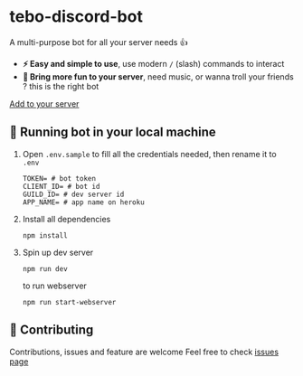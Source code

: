 # tebo-discord-bot
A multi-purpose bot for all your server needs 👍

- **⚡ Easy and simple to use**, use modern `/` (slash) commands to interact
- **🎉 Bring more fun to your server**, need music, or wanna troll your friends ? this is the right bot

[Add to your server](https://tebo-discord-bot.herokuapp.com/invite)

## 🤖 Running bot in your local machine
1. Open `.env.sample` to fill all the credentials needed, then rename it to `.env`

    ```
    TOKEN= # bot token
    CLIENT_ID= # bot id
    GUILD_ID= # dev server id
    APP_NAME= # app name on heroku
    ```
2. Install all dependencies

    ```
    npm install
    ```
3. Spin up dev server

    ```
    npm run dev
    ```
    to run webserver
    ```
    npm run start-webserver
    ```

## 🤝 Contributing
Contributions, issues and feature are welcome
Feel free to check [issues page](https://github.com/boedegoat/tebo-discord-bot/issues)

